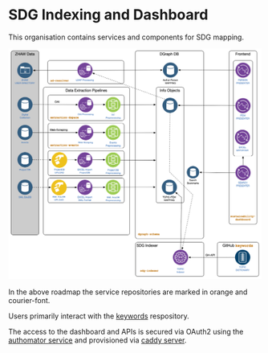 # SDG Indexing and Dashboard 

This organisation contains services and components for SDG mapping. 

![Service Map](https://raw.githubusercontent.com/sustainability-zhaw/.github/main/profile/services_map.png)

In the above roadmap the service repositories are marked in orange and courier-font.

Users primarily interact with the [keywords](https://github.com/sustainability-zhaw/keywords) respository. 

The access to the dashboard and APIs is secured via OAuth2 using the [authomator service](https://github.com/phish108/authomator) and provisioned via [caddy server](https://caddyserver.com).
